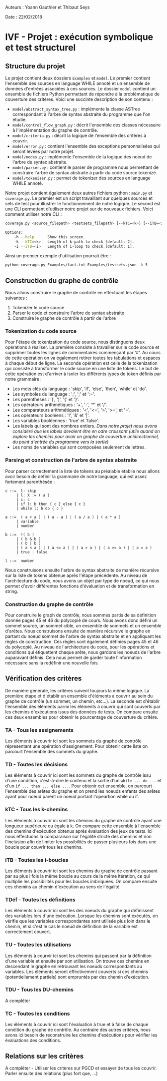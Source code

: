 Auteurs : Yoann Gauthier et Thibaut Seys

Date : 22/02/2018

# IVF - Projet : exécution symbolique et test structurel

## Structure du projet

Le projet contient deux dossiers `Examples` et `model`. Le premier contient l'ensemble des sources en language WHILE annoté et un ensemble de données d'entrées associées à ces sources. Le dossier `model` contient un ensemble de fichiers Python permettant de répondre à la problématique de couverture des critères. Voici une succinte description de son contenu :
- `model/abstract_syntax_tree.py` : implémente la classe ASTree correspondant à l'arbre de syntax abstraite du programme que l'on étudie.
- `model/control_flow_graph.py` : décrit l'ensemble des classes nécessaire à l'implémentation du graphe de contrôle.
- `model/criteria.py` : décrit la logique de l'ensemble des critères à couvrir.
- `model/error.py` : contient l'ensemble des exceptions personnalisées qui seront levées par notre projet.
- `model/nodes.py` : implémente l'ensemble de la logique des noeud de l'arbre de syntax abstraite.
- `model/parser.py` : contient le parser de programme nous permettant de construire l'arbre de syntax abstraite à partir du code source tokenizé.
- `model/tokenizer.py` : permet de tokenizer des sources en language WHILE annoté.

Notre projet contient également deux autres fichiers python : `main.py` et `coverage.py`. Le premier est un script travaillant sur quelques sources et sets de test pour illustrer le fonctionnement de notre logique. Le second est une CLI permettant d'utiliser notre projet sur de nouveaux fichiers. Voici comment utiliser notre CLI :

```sh
coverage.py <source_filepath> <testsets_filepath> [--kTC=<k>] [--iTB=<i>]

Options:
    -h --help      Show this screen.
    -k --kTC=<k>   Length of k-path to check [default: 2].
    -i --iTB=<i>   Length of i-loop to check [default: 1].
```

Ainsi un premier exemple d'utilisation pourrait être :

```sh
python coverage.py Examples/fact.txt Examples/testsets.json -k 5
```

## Construction du graphe de contrôle

Nous allons construire le graphe de contrôle en effectuant les étapes suivantes :
1. Tokenizer le code source
2. Parser le code et construire l'arbre de syntax abstraite
3. Construire le graphe de contrôle à partir de l'arbre

### Tokenization du code source

Pour l'étape de tokenization du code source, nous distinguons deux opérations à réaliser. La première consiste à travailler sur le code source et supprimer toutes les lignes de commentaires commençant par '#'. Au cours de cette opération on va également retirer toutes les tabulations et espaces à chaque début de ligne. La seconde opération est celle de la tokenization qui consiste à transformer le code source en une liste de tokens. Le but de cette opération est d'arriver à isoler les différents types de token définis par notre grammaire :
- Les mots clés du language : 'skip', 'if', 'else', 'then', 'while' et 'do'.
- Les symboles du language : ';', ';' et ':='.
- Les parenthèses : '(', ')', '{' et '}'.
- Les opérateurs arithmétiques : '+', '-', '*' et '/'.
- Les comparateurs arithmétiques : '<', '<=', '>', '>=', et '='.
- Les opérateurs booléens : '!', '&' et '|'.
- Les variables booléennes : 'true' et 'false'.
- Les labels qui sont des nombres entiers. *Dans notre projet nous avons considéré que les labels devaient être en odre croissant (utile quand on explore les chemins pour avoir un graphe  de couvertue unidirectionnel, du point d'entrée du programme vers la sortie)*
- Les noms de variables qui sont composées seulement de lettres.

### Parsing et construction de l'arbre de syntax abstraite

Pour parser correctement la liste de tokens au préalable établie nous allons avoir besoin de definir la grammaire de notre language, qui est assez fortement parenthésée :
```
c ::=  l: skip
     | l: X := ( a )
     | c; c
     | if l: b then { c } else { c }
     | while l: b do { c }

a ::=  ( a + a ) | ( a - a ) | ( a / a ) | ( a * a )
     | variable
     | number

b ::=  !( b )
     | ( b & b )
     | ( b | b )
     | ( a < a ) | ( a <= a ) | ( a > a ) | ( a >= a ) | ( a = a )
     | true | false

l ::=  number
```
Nous construisons ensuite l'arbre de syntax abstraite de manière récursive sur la liste de tokens obtenue après l'étape précédente. Au niveau de l'architecture du code, nous avons un objet par type de noeud, ce qui nous permet d'avoir différentes fonctions d'évaluation et de transformation en string.

### Construction du graphe de contrôle

Pour construire le graph de contrôle, nous sommes partis de sa définition donnée pages 45 et 46 du polycopié de cours. Nous avons donc défini un sommet source, un sommet cible, un ensemble de sommets et un ensemble d'arêtes. Nous construisons ensuite de manière récursive le graphe en partant du noeud sommet de l'arbre de syntax abstraite et en appliquant les règles de construction. Ces règles sont également définies pages 45 et 46 du polycopié. Au niveau de l'architecture du code, pour les opérations et conditions qui étiquettent chaque arête, nous gardons les noeuds de l'arbre auparavant définis. Cela nous permet de garder toute l'information nécessaire sans la redéfinir une nouvelle fois.

## Vérification des critères

De manière générale, les critères suivent toujours la même logique. La première étape et d'établir un ensemble d'éléments à couvrir au sein du graphe de contrôle (un sommet, un chemin, etc...). La seconde est d'établir l'ensemble des éléments parmi les éléments à couvrir qui sont couverts par les chemins d'exécutions issus des données de tests. On compare ensuite ces deux ensembles pour obtenir le pourcentage de couverture du critère.

### TA - Tous les assignements

Les éléments à couvrir ici sont les sommets du graphe de contrôle répresentant une opération d'assignement. Pour obtenir cette liste on parcourt l'ensemble des sommets du graphe.

### TD - Toutes les décisions

Les éléments à couvrir ici sont les sommets du graphe de contrôle issu d'une condition, c'est-à-dire le contenu et la sortie d'un `while ... do ...` et d'un `if ... then ... else ...`. Pour obtenir cet ensemble, on parcourt l'ensemble des arêtes du graphe et on prend les noeuds enfants des arêtes ayant pour noeud parent un noeud portant l'opeartion while ou if.

### kTC - Tous les k-chemins

Les éléments à couvrir ici sont les chemins du graphe de contrôle ayant une longueur supérieure ou égale à k. On compare cette ensemble à l'ensemble des chemins d'exécution obtenus après évaluation des jeux de tests. Ici nous effectuons la comparaison sur l'égalité stricte des chemins et non l'inclusion afin de limiter les possibilités de passer plusieurs fois dans une boucle pour couvrir tous les chemins.

### iTB - Toutes les i-boucles

Les éléments à couvrir ici sont les chemins du graphe de contrôle passant par au plus i fois la même boucle au cours de la même itération, ce qui multiplie les possibilités pour les boucles imbriquées. On compare ensuite ces chemins au chemin d'exécution au sens de l'égalité.

### TDéf - Toutes les définitions

Les éléments à couvrir ici sont les des noeuds du graphe qui définissent des variables lors d'une éxécution. Lorsque les chemins sont exécutés, on vérifie que les variables correspondantes sont utilisée plus loin dans le chemin, et si c'est le cas le noeud de définition de la variable est correctement couvert.

### TU - Toutes les utilisations

Les éléments à courvir ici sont les chemins qui passent par la définition d'une variable et ensuite par son utilisation. On trouve ces chemins en descendant le graphe en retrouvant les noeuds correspondants au variables. Les éléments seront effectivement couverts si ces chemins (potentiellement partiels) sont empruntés par des chemin d'exécution.

### TDU - Tous les DU-chemins

A compléter

### TC - Toutes les conditions

Les éléments à couvrir ici sont l'évaluation à true et à false de chaque condition du graphe de contrôle. Au contraire des autres critères, nous avons ici besoin de reconstruire les chemins d'exécutions pour vérifier les évaluations des conditions.

## Relations sur les critères

A compléter - Utiliser les critères sur PGCD et essayer de tous les couvrir. Parler ensuite des relations (plus fort que, ...)

